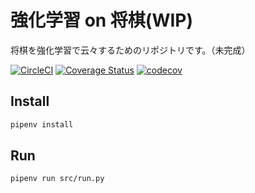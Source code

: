 # 強化学習 on 将棋(WIP)
将棋を強化学習で云々するためのリポジトリです。（未完成）

[![CircleCI](https://circleci.com/gh/korosuke613/shogi-DQN.svg?style=svg)](https://circleci.com/gh/korosuke613/shogi-DQN) [![Coverage Status](https://coveralls.io/repos/github/korosuke613/shogi-DQN/badge.svg?branch=master)](https://coveralls.io/github/korosuke613/shogi-DQN?branch=master)
[![codecov](https://codecov.io/gh/korosuke613/shogi-DQN/branch/master/graph/badge.svg)](https://codecov.io/gh/korosuke613/shogi-DQN)

## Install

```bash
pipenv install
```

## Run

```bash
pipenv run src/run.py
```
